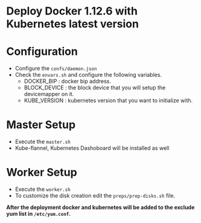 # Deploy Docker 1.12.6 with Kubernetes latest version

# Configuration
- Configure the `confs/daemon.json`
- Check the `envars.sh` and configure the following variables.
	 - DOCKER_BIP : docker bip address.
	 - BLOCK_DEVICE : the block device that you will setup the devicemapper on it.
	 - KUBE_VERSION : kubernetes version that you want to initialize with.

# Master Setup
- Execute the `master.sh`
- Kube-flannel, Kubernetes Dashoboard will be installed as well

# Worker Setup
- Execute the `worker.sh`
- To customize the disk creation edit the `preps/prep-disks.sh` file.

**After the deployment docker and kubernetes will be added to the exclude yum list in `/etc/yum.conf`.**